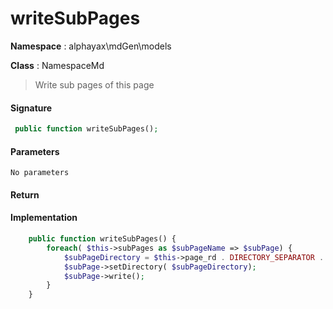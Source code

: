 
# writeSubPages

**Namespace**  : alphayax\mdGen\models

**Class** : NamespaceMd


> Write sub pages of this page


#### Signature

```php
 public function writeSubPages();
```

#### Parameters

    No parameters

#### Return


#### Implementation

```php
    public function writeSubPages() {
        foreach( $this->subPages as $subPageName => $subPage) {
            $subPageDirectory = $this->page_rd . DIRECTORY_SEPARATOR . $subPageName;
            $subPage->setDirectory( $subPageDirectory);
            $subPage->write();
        }
    }

```
